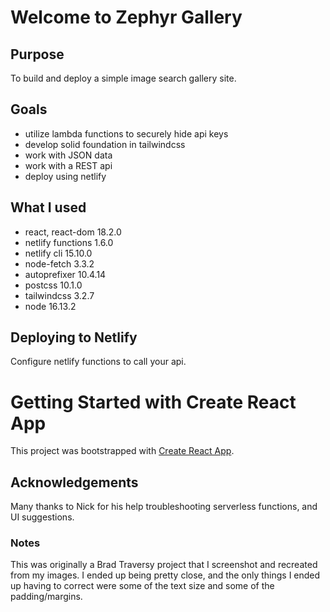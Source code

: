 # Welcome to Zephyr Gallery

## Purpose 
To build and deploy a simple image search gallery site. 

## Goals
- utilize lambda functions to securely hide api keys
- develop solid foundation in tailwindcss 
- work with JSON data
- work with a REST api
- deploy using netlify 

## What I used
- react, react-dom 18.2.0
- netlify functions 1.6.0
- netlify cli 15.10.0
- node-fetch 3.3.2
- autoprefixer 10.4.14
- postcss 10.1.0
- tailwindcss 3.2.7
- node 16.13.2

## Deploying to Netlify
Configure netlify functions to call your api.

# Getting Started with Create React App

This project was bootstrapped with [Create React App](https://github.com/facebook/create-react-app).


## Acknowledgements 
Many thanks to Nick for his help troubleshooting serverless functions, and UI suggestions. 

### Notes
This was originally a Brad Traversy project that I screenshot and recreated from my images. I ended up being pretty close, and the only things I ended up having to correct were some of the text size and some of the padding/margins.
